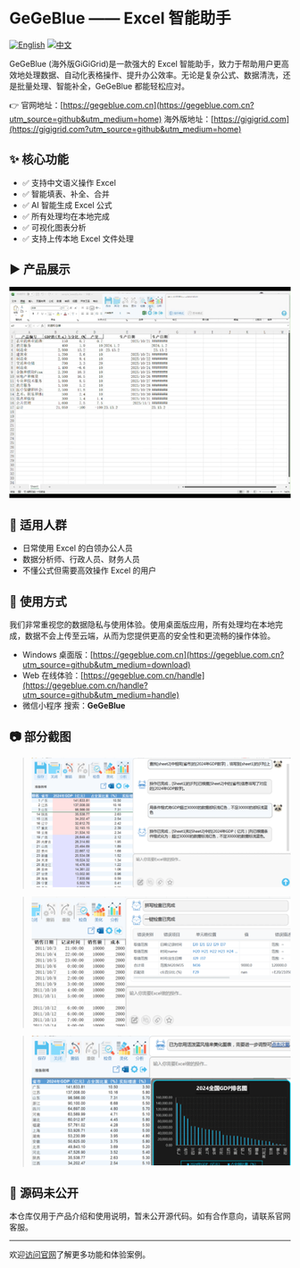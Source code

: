 # GeGeBlue —— Excel 智能助手

[![English](https://img.shields.io/badge/lang-en-blue.svg)](README.md)
[![中文](https://img.shields.io/badge/语言-中文-red.svg)](README.zh-CN.md)

GeGeBlue (海外版GiGiGrid)是一款强大的 Excel 智能助手，致力于帮助用户更高效地处理数据、自动化表格操作、提升办公效率。无论是复杂公式、数据清洗，还是批量处理、智能补全，GeGeBlue 都能轻松应对。

👉 官网地址：[https://gegeblue.com.cn](https://gegeblue.com.cn?utm_source=github&utm_medium=home) 海外版地址：[https://gigigrid.com](https://gigigrid.com?utm_source=github&utm_medium=home)

## ✨ 核心功能

- ✅ 支持中文语义操作 Excel
- ✅ 智能填表、补全、合并
- ✅ AI 智能生成 Excel 公式
- ✅ 所有处理均在本地完成
- ✅ 可视化图表分析
- ✅ 支持上传本地 Excel 文件处理

## ▶️ 产品展示
![Product Demo](./images/gegeblue.gif)

## 🎯 适用人群

- 日常使用 Excel 的白领办公人员
- 数据分析师、行政人员、财务人员
- 不懂公式但需要高效操作 Excel 的用户

## 📌 使用方式

我们非常重视您的数据隐私与使用体验。使用桌面版应用，所有处理均在本地完成，数据不会上传至云端，从而为您提供更高的安全性和更流畅的操作体验。
- Windows 桌面版：[https://gegeblue.com.cn](https://gegeblue.com.cn?utm_source=github&utm_medium=download)
- Web 在线体验：[https://gegeblue.com.cn/handle](https://gegeblue.com.cn/handle?utm_source=github&utm_medium=handle)
- 微信小程序 搜索：**GeGeBlue**

## 📷 部分截图

> ![AI智能操作](./images/action.png)

> ![智能检查](./images/check.png)

> ![一键美化](./images/beautify.png)

## 🚫 源码未公开

本仓库仅用于产品介绍和使用说明，暂未公开源代码。如有合作意向，请联系官网客服。

---

欢迎[访问官网](https://gegeblue.com.cn?utm_source=github&utm_medium=home)了解更多功能和体验案例。

